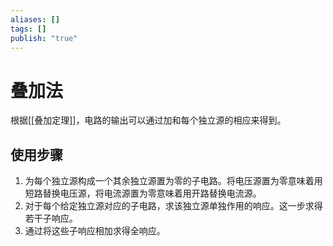 ```yaml
---
aliases: []
tags: []
publish: "true"
---
```


# 叠加法
根据[[叠加定理]]，电路的输出可以通过加和每个独立源的相应来得到。

## 使用步骤
1. 为每个独立源构成一个其余独立源置为零的子电路。将电压源置为零意味着用短路替换电压源，将电流源置为零意味着用开路替换电流源。
2. 对于每个给定独立源对应的子电路，求该独立源单独作用的响应。这一步求得若干子响应。
3. 通过将这些子响应相加求得全响应。
